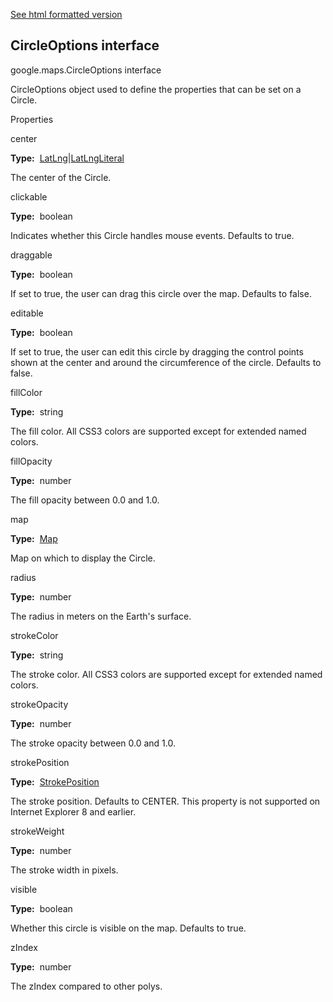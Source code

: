[See html formatted version](https://huasofoundries.github.io/google-maps-documentation/CircleOptions.html)


CircleOptions interface
-----------------------

google.maps.CircleOptions interface

CircleOptions object used to define the properties that can be set on a Circle.

Properties

center

**Type:**  [LatLng](https://github.com/amenadiel/google-maps-documentation/blob/master/docs/LatLng.md)|[LatLngLiteral](https://github.com/amenadiel/google-maps-documentation/blob/master/docs/LatLngLiteral.md)

The center of the Circle.

clickable

**Type:**  boolean

Indicates whether this Circle handles mouse events. Defaults to true.

draggable

**Type:**  boolean

If set to true, the user can drag this circle over the map. Defaults to false.

editable

**Type:**  boolean

If set to true, the user can edit this circle by dragging the control points shown at the center and around the circumference of the circle. Defaults to false.

fillColor

**Type:**  string

The fill color. All CSS3 colors are supported except for extended named colors.

fillOpacity

**Type:**  number

The fill opacity between 0.0 and 1.0.

map

**Type:**  [Map](https://github.com/amenadiel/google-maps-documentation/blob/master/docs/Map.md)

Map on which to display the Circle.

radius

**Type:**  number

The radius in meters on the Earth's surface.

strokeColor

**Type:**  string

The stroke color. All CSS3 colors are supported except for extended named colors.

strokeOpacity

**Type:**  number

The stroke opacity between 0.0 and 1.0.

strokePosition

**Type:**  [StrokePosition](https://github.com/amenadiel/google-maps-documentation/blob/master/docs/StrokePosition.md)

The stroke position. Defaults to CENTER. This property is not supported on Internet Explorer 8 and earlier.

strokeWeight

**Type:**  number

The stroke width in pixels.

visible

**Type:**  boolean

Whether this circle is visible on the map. Defaults to true.

zIndex

**Type:**  number

The zIndex compared to other polys.